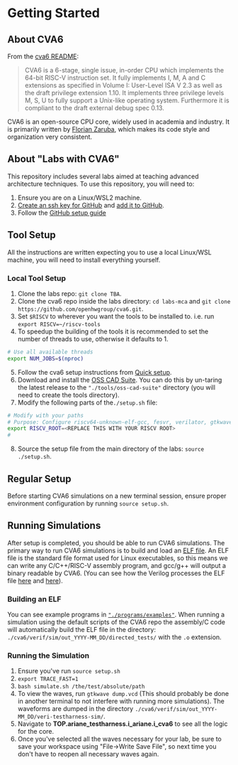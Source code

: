 
# Getting Started

## About CVA6

From the [cva6 README](https://github.com/openhwgroup/cva6/tree/b44a696bbead23dafb068037eff00a90689d4faf#readme):

> CVA6 is a 6-stage, single issue, in-order CPU which implements the 64-bit RISC-V instruction set. It fully implements I, M, A and C extensions as specified in Volume I: User-Level ISA V 2.3 as well as the draft privilege extension 1.10. It implements three privilege levels M, S, U to fully support a Unix-like operating system. Furthermore it is compliant to the draft external debug spec 0.13.

CVA6 is an open-source CPU core, widely used in academia and industry. It is primarily written by [Florian Zaruba](https://github.com/zarubaf), which makes its code style and organization very consistent.

## About "Labs with CVA6"

This repository includes several labs aimed at teaching advanced architecture techniques. To use this repository, you will need to:

1. Ensure you are on a Linux/WSL2 machine.
2. [Create an ssh key for GitHub](https://docs.github.com/en/authentication/connecting-to-github-with-ssh/generating-a-new-ssh-key-and-adding-it-to-the-ssh-agent?platform=linux) and [add it to GitHub](https://docs.github.com/en/authentication/connecting-to-github-with-ssh/adding-a-new-ssh-key-to-your-github-account?platform=linux).
3. Follow the [GitHub setup guide](./your-own-repo.md)

## Tool Setup

All the instructions are written expecting you to use a local Linux/WSL machine, you will need to install everything yourself.

### Local Tool Setup
1. Clone the labs repo: `git clone TBA`.
2. Clone the cva6 repo inside the labs directory: `cd labs-mca` and `git clone https://github.com/openhwgroup/cva6.git`.
3. Set `$RISCV` to wherever you want the tools to be installed to. i.e. run `export RISCV=~/riscv-tools`
4. To speedup the building of the tools it is recommended to set the number of threads to use, otherwise it defaults to 1.
```sh
# Use all available threads
export NUM_JOBS=$(nproc)
```
5. Follow the cva6 setup instructions from [Quick setup](./labs/guides/quick-setup-cva6.md).
6. Download and install the [OSS CAD Suite](https://github.com/YosysHQ/oss-cad-suite-build). You can do this by un-taring the latest release to the `"./tools/oss-cad-suite"` directory (you will need to create the tools directory).
7. Modify the following parts of the`./setup.sh` file: 

```bash
# Modify with your paths
# Purpose: Configure riscv64-unknown-elf-gcc, fesvr, verilator, gtkwave, pip user
export RISCV_ROOT=<REPLACE THIS WITH YOUR RISCV ROOT>
#
```

8. Source the setup file from the main directory of the labs: `source ./setup.sh`.

## Regular Setup

Before starting CVA6 simulations on a new terminal session, ensure proper environment configuration by running `source setup.sh`.

## Running Simulations

After setup is completed, you should be able to run CVA6 simulations. The primary way to run CVA6 simulations is to build and load an [ELF file](https://en.wikipedia.org/wiki/Executable_and_Linkable_Format). An ELF file is the standard file format used for Linux executables, so this means we can write any C/C++/RISC-V assembly program, and gcc/g++ will output a binary readable by CVA6. (You can see how the Verilog processes the ELF file [here](https://github.com/openhwgroup/cva6/blob/b44a696bbead23dafb068037eff00a90689d4faf/corev_apu/tb/ariane_tb.sv#L132-L152) and [here](https://github.com/openhwgroup/cva6/blob/b44a696bbead23dafb068037eff00a90689d4faf/corev_apu/tb/dpi/elfloader.cc)).

### Building an ELF

You can see example programs in [`"./programs/examples"`](./programs/examples). When running a simulation using the default scripts of the CVA6 repo the assembly/C code will automatically build the ELF file in the directory: `./cva6/verif/sim/out_YYYY-MM_DD/directed_tests/` with the `.o` extension.

### Running the Simulation

1. Ensure you've run `source setup.sh`
2. `export TRACE_FAST=1`
3. `bash simulate.sh /the/test/absolute/path`
4. To view the waves, run `gtkwave dump.vcd` (This should probably be done in another terminal to not interfere with running more simulations). The waveforms are dumped in the directory `./cva6/verif/sim/out_YYYY-MM_DD/veri-testharness-sim/`.
5. Navigate to **TOP.ariane_testharness.i_ariane.i_cva6** to see all the logic for the core.
6. Once you've selected all the waves necessary for your lab, be sure to save your workspace using "File->Write Save File", so next time you don't have to reopen all necessary waves again.
